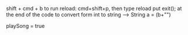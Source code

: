 shift + cmd + b to run
reload: cmd+shift+p, then type reload
put exit(); at the end of the code
to convert form int to string --> String a = (b+"")


playSong = true